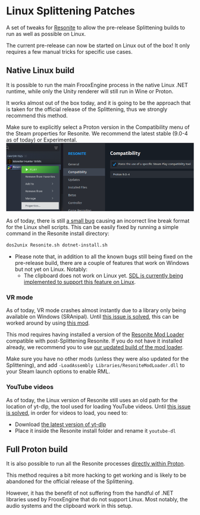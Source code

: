 # Linux Splittening Patches

A set of tweaks for [Resonite](https://resonite.com/) to allow the pre-release Splittening builds to run as well as possible on Linux.

The current pre-release can now be started on Linux out of the box! It only requires a few manual tricks for specific use cases.

## Native Linux build

It is possible to run the main FrooxEngine process in the native Linux .NET runtime, while only the Unity renderer will still run in Wine or Proton.

It works almost out of the box today, and it is going to be the approach that is taken for the official release of the Splittening, thus we strongly recommend this method.

Make sure to explicitly select a Proton version in the Compatibility menu of the Steam properties for Resonite. We recommend the latest stable (9.0-4 as of today) or Experimental.
![Steam Library > Resonite > Right click > Properties > Compatibility > Force the use of a specific Steam Play compatibility tool > Select a Proton version of your choice](docs/Proton%20compatibility%20tool.png)

As of today, there is still [a small bug](https://github.com/Yellow-Dog-Man/Resonite-Issues/issues/5118) causing an incorrect line break format for the Linux shell scripts.
This can be easily fixed by running a simple command in the Resonite install directory:
```sh
dos2unix Resonite.sh dotnet-install.sh
```

- Please note that, in addition to all the known bugs still being fixed on the pre-release build, there are a couple of features that work on Windows but not yet on Linux. Notably:
  - The clipboard does not work on Linux yet. [SDL is currently being implemented to support this feature on Linux](https://github.com/Yellow-Dog-Man/Resonite-Issues/issues/4974).

### VR mode
As of today, VR mode crashes almost instantly due to a library only being available on Windows (SRAnipal).
Until [this issue is solved](https://github.com/Yellow-Dog-Man/Resonite-Issues/issues/5069), this can be worked around by using [this mod](https://github.com/Baplar/ResoniteLinuxSplitteningPatches/releases/download/v0.1.9/LinuxSplitteningPatches.zip).

This mod requires having installed a version of the [Resonite Mod Loader](https://github.com/resonite-modding-group/ResoniteModLoader) compatible with post-Splittening Resonite.
If you do not have it installed already, we recommend you to use [our updated build of the mod loader](https://github.com/Baplar/ResoniteLinuxSplitteningPatches/releases/download/v0.1.9/RML_Splittening.zip).

Make sure you have no other mods (unless they were also updated for the Splittening),
and add `-LoadAssembly Libraries/ResoniteModLoader.dll` to your Steam launch options to enable RML.

### YouTube videos
As of today, the Linux version of Resonite still uses an old path for the location of yt-dlp, the tool used for loading YouTube videos.
Until [this issue is solved](https://github.com/Yellow-Dog-Man/Resonite-Issues/issues/4998), in order for videos to load, you need to:
- Download [the latest version of yt-dlp](https://github.com/yt-dlp/yt-dlp-nightly-builds/releases/latest/download/yt-dlp)
- Place it inside the Resonite install folder and rename it `youtube-dl`

## Full Proton build

It is also possible to run all the Resonite processes [directly within Proton](docs/FullProton.md).

This method requires a bit more hacking to get working and is likely to be abandoned for the official release of the Splittening.

However, it has the benefit of not suffering from the handful of .NET libraries used by FrooxEngine that do not support Linux. Most notably, the audio systems and the clipboard work in this setup.

